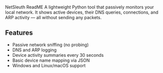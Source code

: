 NetSleuth ReadME
A lightweight Python tool that passively monitors your local network. It shows active devices, their DNS queries, connections, and ARP activity — all without sending any packets.

## Features

- Passive network sniffing (no probing)
- DNS and ARP logging
- Device activity summaries every 30 seconds
- Basic device name mapping via JSON
- Windows and Linux/macOS support
